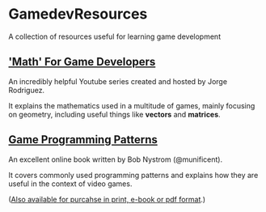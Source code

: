 # GamedevResources
A collection of resources useful for learning game development

## ['Math' For Game Developers](https://www.youtube.com/playlist?list=PLW3Zl3wyJwWOpdhYedlD-yCB7WQoHf-My)

An incredibly helpful Youtube series created and hosted by Jorge Rodriguez.

It explains the mathematics used in a multitude of games, mainly focusing on geometry,
including useful things like **vectors** and **matrices**.

## [Game Programming Patterns](http://gameprogrammingpatterns.com/contents.html)

An excellent online book written by Bob Nystrom (@munificent).

It covers commonly used programming patterns and explains how they are useful in the context of video games.

([Also available for purcahse in print, e-book or pdf format](http://gameprogrammingpatterns.com/).)
